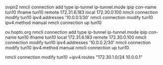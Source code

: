 ovpn2
nmcli connection add type ip-tunnel ip-tunnel.mode ipip con-name tun10 ifname tun10 remote 172.31.6.183 local 172.30.0.100
nmcli connection modify tun10 ipv4.addresses '10.0.0.1/30'
nmcli connection modify tun10 ipv4.method manual
nmcli connection up tun10


ov.hopto.org
nmcli connection add type ip-tunnel ip-tunnel.mode ipip con-name tun10 ifname tun10 local 172.31.6.183 remote 172.30.0.100 
nmcli connection modify tun10 ipv4.addresses '10.0.0.2/30'
nmcli connection modify tun10 ipv4.method manual
nmcli connection up tun10

nmcli connection modify tun10 +ipv4.routes "172.30.1.0/24 10.0.0.1"

